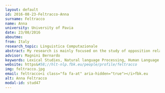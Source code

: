 ```yaml
---
layout: default 
id: 2016-08-23-Feltracco-Anna
surname: Feltracco
name: Anna
university: University of Pavia
date: 23/08/2016
aboutme: 
from: Italy
research_topic: Linguistica Computazionale
abstract: My research is mainly focused on the study of opposition relations at lexical level as a source of contradiction at textual level. Detecting oppositions, both among words and among portions of text, is a fundamental requirement for text analysis. Indeed, textual opposition plays a crucial role in applications such as machine translation, discourse understanding, and information retrieval. In the first year, I have mainly focused the research on the study of opposition relation among verbs. I have studied opposition relation taking in consideration that i) opposition relation is among senses of verbs, and ii) there exist different types of opposition relation with different characteristics. The future steps of my research project aims at studying cases in which an opposition relation between two verbs lead to a contradiction among pairs of sentences. The study of contradiction also requires the analysis of the conditions in which this relation occurs, both at sentence and at text level. In fact, the presence of a lexical opposition alone is not a sufficient condition for contradiction to exist&#58; the opposite items need to be referred to the same entity/event. Consequently, for a complete study on contradiction, also co-reference need to be study from both a theoretical /linguistic and a computational point of view.
advisor: Magnini Bernardo
keywords: Lexical Studies, Natural language Processing, Human Language Technology
website: https&#58;//hlt-nlp.fbk.eu/people/profile/feltracco
img: feltracco.jpg
email: feltracco<i class="fa fa-at" aria-hidden="true"></i>fbk.eu
alt: Anna Feltracco
modal-id: stud47
---
```

